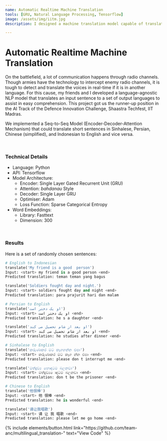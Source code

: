 ```yaml
---
name: Automatic Realtime Machine Translation
tools: [GRU, Natural Language Processing, Tensorflow]
image: /assets/img/iitm.jpg
description: I designed a machine translation model capable of translating short sentences from five languages (Chinese, Persian, Sinhalese, Burmense and Indonesian) to English and vice versa.

---
```


# Automatic Realtime Machine Translation

On the battlefield, a lot of communication happens through radio channels. Though armies have the technology to intercept enemy radio channels, it is tough to detect and translate the voices in real-time if it is in another language. For this cause, my friends and I developed a language-agnostic NLP model that translates an input sentence to a set of output languages to assist in easy comprehension. This project got us the runner-up position in the AI Track of the Defence Innovation Challenge, Shaastra Techfest, IIT Madras.

We implemented a Seq-to-Seq Model (Encoder-Decoder-Attention Mechanism) that could translate short sentences in Sinhalese, Persian, Chinese (simplified), and Indonesian to English and vice versa.

<br>

### Technical Details
<ul>
<li>Language: Python</li>
<li>API: Tensorflow</li>
<li>Model Architecture:
<ul><li>Encoder: Single Layer Gated Recurrent Unit (GRU)</li>
<li>Attention: <i>bahdanau</i> Style</li>
<li>Decoder: Single Layer GRU</li>
<li>Optimiser: Adam</li>
<li>Loss Function: Sparse Categorical Entropy</li></ul> </li>
<li> Word Embeddings:
<ul><li> Library: Fasttext </li>
<li> Dimension: 300 </li></ul></li>
</ul>

<br>

### Results

Here is a set of randomly chosen sentences:

```python
# English to Indonesian
translate('My friend is a good  person')
Input: <start> my friend is a good person <end>
Predicted translation: teman teman yang bagus

translate('Soldiers fought day and night.')
Input: <start> soldiers fought day and night <end>
Predicted translation: para prajurit hari dan malam
```

```python
# Persian to English
translate('او یک دختر است')
Input: <start> او یک دختر است <end>
Predicted translation: he s a daughter <end>

translate('او بعد از شام تحصیل می کند')
Input: <start> او بعد از شام تحصیل می کند <end>
Predicted translation: he studies after dinner <end>
```

```python
# Sinhalese to English
translate('කරුණාකර මට කෑගහන්න එපා')
Input: <start> කරුණාකර මට කෑග න්න එපා <end>
Predicted translation: please don t interrupt me <end>

translate('මත්ද්‍රව්‍ය හොඳටම බලනවා')
Input: <start> මත්ද්‍රව්‍ය ොඳටම බලනවා <end>
Predicted translation: don t be the prisoner <end>
```

```python
# Chinese to English
translate('他很棒')
Input: <start> 他 很棒 <end>
Predicted translation: he is wonderful <end>

translate('请让我唱歌')
Input: <start> 请 让 我 唱歌 <end>
Predicted translation: please let me go home <end>
```

<p class="text-center">
{% include elements/button.html link="https://github.com/team-anc/multilingual_translation-" text="View Code" %}      
</p>
